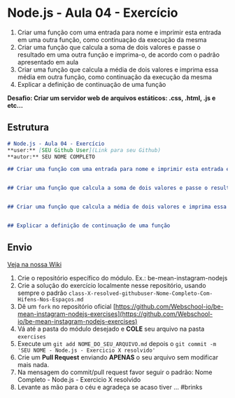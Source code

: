 # Node.js - Aula 04 - Exercício

1. Criar uma função com uma entrada para nome e imprimir esta entrada em uma outra função, como continuação da execução da mesma
2. Criar uma função que calcula a soma de dois valores e passe o resultado em uma outra função e imprima-o, de acordo com o padrão apresentado em aula
3. Criar uma função que calcula a média de dois valores e imprima essa média em outra função, como continuação da execução da mesma
4. Explicar a definição de continuação de uma função

**Desafio: Criar um servidor web de arquivos estáticos: .css, .html, .js e etc...**

## Estrutura

```md
# Node.js - Aula 04 - Exercício
**user:** [SEU Github User](Link para seu Github)
**autor:** SEU NOME COMPLETO

## Criar uma função com uma entrada para nome e imprimir esta entrada em uma outra função, como continuação da execução da mesma


## Criar uma função que calcula a soma de dois valores e passe o resultado em uma outra função e imprima-o, de acordo com o padrão apresentado em aula


## Criar uma função que calcula a média de dois valores e imprima essa média em outra função, como continuação da execução da mesma


## Explicar a definição de continuação de uma função


```


## Envio

[Veja na nossa Wiki](https://github.com/Webschool-io/be-mean-instagram/wiki/Exerc%C3%ADcios)

1. Crie o repositório específico do módulo. Ex.: be-mean-instagram-nodejs
2. Crie a solução do exercício localmente nesse repositório, usando sempre o padrão `class-X-resolved-githubuser-Nome-Completo-Com-Hifens-Nos-Espaços.md`
3. Dê um `fork` no repositório oficial [https://github.com/Webschool-io/be-mean-instagram-nodejs-exercises](https://github.com/Webschool-io/be-mean-instagram-nodejs-exercises)
4. Vá até a pasta do módulo desejado e **COLE** seu arquivo na pasta `exercises`
5. Execute um `git add NOME_DO_SEU_ARQUIVO.md` depois o `git commit -m 'SEU NOME - Node.js - Exercicio X resolvido'`
5. Crie um **Pull Request** enviando **APENAS** o seu arquivo sem modificar mais nada.
6. Na mensagem do commit/pull request favor seguir o padrão: Nome Completo - Node.js - Exercicio X resolvido
7. Levante as mão para o céu e agradeça se acaso tiver ... #brinks
